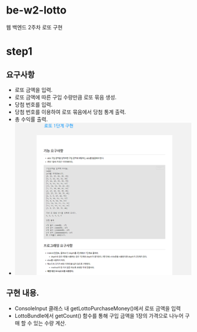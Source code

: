 # be-w2-lotto
웹 백엔드 2주차 로또 구현


# step1

## 요구사항
- 로또 금액을 입력.
- 로또 금액에 따른 구입 수량만큼 로또 묶음 생성.
- 당첨 번호를 입력.
- 당첨 번호를 이용하여 로또 묶음에서 당첨 통계 출력.
- 총 수익률 출력.
- ![img.png](img.png)


## 구현 내용.
- ConsoleInput 클래스 내 getLottoPurchaseMoney()에서 로또 금액을 입력
- LottoBundle에서 getCount() 함수를 통해 구입 금액을 1장의 가격으로 나누어 구매 할 수 있는 수량 계산.
